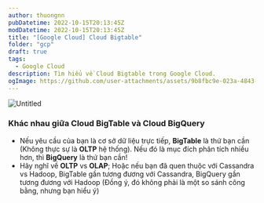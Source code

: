 ```yaml
---
author: thuongnn
pubDatetime: 2022-10-15T20:13:45Z
modDatetime: 2022-10-15T20:13:45Z
title: "[Google Cloud] Cloud Bigtable"
folder: "gcp"
draft: true
tags:
  - Google Cloud
description: Tìm hiểu về Cloud Bigtable trong Google Cloud.
ogImage: https://github.com/user-attachments/assets/9b8fbc9e-023a-4843-91ef-ac9dbade0fe0
---
```


![Untitled](https://github.com/user-attachments/assets/9b8fbc9e-023a-4843-91ef-ac9dbade0fe0)

### Khác nhau giữa Cloud BigTable và Cloud BigQuery

- Nếu yêu cầu của bạn là cơ sở dữ liệu trực tiếp, **BigTable** là thứ bạn cần (Không thực sự là **OLTP** hệ thống). Nếu đó là mục đích phân tích nhiều hơn, thì **BigQuery** là thứ bạn cần!
- Hãy nghĩ về **OLTP** vs **OLAP**; Hoặc nếu bạn đã quen thuộc với Cassandra vs Hadoop, BigTable gần tương đương với Cassandra, BigQuery gần tương đương với Hadoop (Đồng ý, đó không phải là một so sánh công bằng, nhưng bạn hiểu ý)
